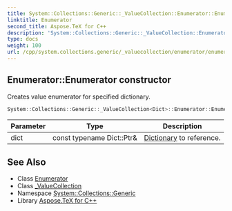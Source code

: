 ```yaml
---
title: System::Collections::Generic::_ValueCollection::Enumerator::Enumerator constructor
linktitle: Enumerator
second_title: Aspose.TeX for C++
description: 'System::Collections::Generic::_ValueCollection::Enumerator::Enumerator constructor. Creates value enumerator for specified dictionary in C++.'
type: docs
weight: 100
url: /cpp/system.collections.generic/_valuecollection/enumerator/enumerator/
---
```

## Enumerator::Enumerator constructor


Creates value enumerator for specified dictionary.

```cpp
System::Collections::Generic::_ValueCollection<Dict>::Enumerator::Enumerator(const typename Dict::Ptr &dict)
```


| Parameter | Type | Description |
| --- | --- | --- |
| dict | const typename Dict::Ptr\& | [Dictionary](../../../dictionary/) to reference. |

## See Also

* Class [Enumerator](../)
* Class [_ValueCollection](../../)
* Namespace [System::Collections::Generic](../../../)
* Library [Aspose.TeX for C++](../../../../)
